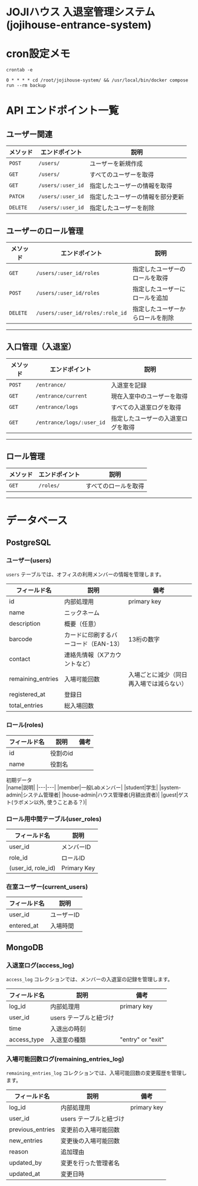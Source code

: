 # JOJIハウス 入退室管理システム(jojihouse-entrance-system)

# cron設定メモ

```
crontab -e
```

```
0 * * * * cd /root/jojihouse-system/ && /usr/local/bin/docker compose run --rm backup
```

# API エンドポイント一覧

## ユーザー関連
| メソッド | エンドポイント | 説明 |
|----------|--------------|------|
| `POST`   | `/users/`  | ユーザーを新規作成 |
| `GET`    | `/users/`  | すべてのユーザーを取得 |
| `GET`    | `/users/:user_id` | 指定したユーザーの情報を取得 |
| `PATCH`  | `/users/:user_id` | 指定したユーザーの情報を部分更新 |
| `DELETE` | `/users/:user_id` | 指定したユーザーを削除 |

## ユーザーのロール管理
| メソッド | エンドポイント | 説明 |
|----------|--------------|------|
| `GET`    | `/users/:user_id/roles` | 指定したユーザーのロールを取得 |
| `POST`   | `/users/:user_id/roles` | 指定したユーザーにロールを追加 |
| `DELETE` | `/users/:user_id/roles/:role_id` | 指定したユーザーからロールを削除 |

---

## 入口管理（入退室）
| メソッド | エンドポイント | 説明 |
|----------|--------------|------|
| `POST`   | `/entrance/` | 入退室を記録 |
| `GET`    | `/entrance/current` | 現在入室中のユーザーを取得 |
| `GET`    | `/entrance/logs` | すべての入退室ログを取得 |
| `GET`    | `/entrance/logs/:user_id` | 指定したユーザーの入退室ログを取得 |

---

## ロール管理
| メソッド | エンドポイント | 説明 |
|----------|--------------|------|
| `GET`    | `/roles/` | すべてのロールを取得 |

---


# データベース

## PostgreSQL

### ユーザー(users)

`users` テーブルでは、オフィスの利用メンバーの情報を管理します。

| フィールド名 | 説明 | 備考 |
|-------------|------|------|
| id | 内部処理用 | primary key |
| name | ニックネーム |  |
| description | 概要（任意） |  |
| barcode | カードに印刷するバーコード（EAN-13） | 13桁の数字 |
| contact | 連絡先情報（Xアカウントなど） |  |
| remaining_entries | 入場可能回数 | 入場ごとに減少（同日再入場では減らない） |
| registered_at | 登録日 |  |
| total_entries | 総入場回数 |  |

### ロール(roles)

| フィールド名 | 説明 | 備考 |
|-------------|------|------|
|id|役割のid||
|name|役割名||

初期データ  
|name|説明|
|---|---|
|member|一般Labメンバー|
|student|学生|
|system-admin|システム管理者|
|house-admin|ハウス管理者(月額出資者)|
|guest|ゲスト(ラボメン以外, 使うことある？)|

### ロール用中間テーブル(user_roles)

| フィールド名 | 説明 |
|-------------|------|
|user_id|メンバーID|
|role_id|ロールID|
|(user_id, role_id)|Primary Key|

### 在室ユーザー(current_users)

| フィールド名 | 説明 |
|-------------|------|
|user_id|ユーザーID|
|entered_at|入場時間|


## MongoDB

### 入退室ログ(access_log)

`access_log` コレクションでは、メンバーの入退室の記録を管理します。

| フィールド名 | 説明 | 備考 |
|-------------|------|------|
| log_id | 内部処理用 | primary key |
| user_id | users テーブルと紐づけ |  |
| time | 入退出の時刻 |  |
| access_type | 入退室の種類 | "entry" or "exit" |

### 入場可能回数ログ(remaining_entries_log)
`remaining_entries_log` コレクションでは、入場可能回数の変更履歴を管理します。

| フィールド名 | 説明 | 備考 |
|-------------|------|------|
| log_id | 内部処理用 | primary key |
| user_id | users テーブルと紐づけ |  |
| previous_entries | 変更前の入場可能回数 |  |
| new_entries | 変更後の入場可能回数 |  |
| reason | 追加理由 |  |
| updated_by | 変更を行った管理者名 |  |
| updated_at | 変更日時 |  |
